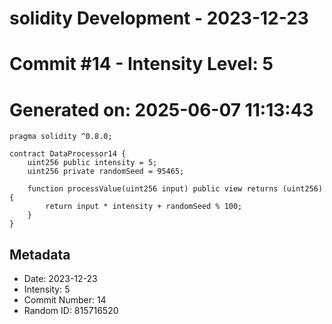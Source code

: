 ﻿# solidity Development - 2023-12-23
# Commit #14 - Intensity Level: 5
# Generated on: 2025-06-07 11:13:43
```solidity
pragma solidity ^0.8.0;

contract DataProcessor14 {
    uint256 public intensity = 5;
    uint256 private randomSeed = 95465;

    function processValue(uint256 input) public view returns (uint256) {
        return input * intensity + randomSeed % 100;
    }
}
```
## Metadata
- Date: 2023-12-23
- Intensity: 5
- Commit Number: 14
- Random ID: 815716520
